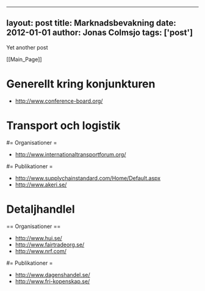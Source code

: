 
---
layout: post
title: Marknadsbevakning
date: 2012-01-01
author: Jonas Colmsjo
tags: ['post']
---

Yet another post





[[Main_Page]]



# Generellt kring konjunkturen 

* http://www.conference-board.org/




# Transport och logistik 

#= Organisationer =

* http://www.internationaltransportforum.org/


#= Publikationer =

* http://www.supplychainstandard.com/Home/Default.aspx
* http://www.akeri.se/


# Detaljhandlel 

== Organisationer == 

* http://www.hui.se/
* http://www.fairtradeorg.se/
* http://www.nrf.com/


#= Publikationer =

* http://www.dagenshandel.se/
* http://www.fri-kopenskap.se/
